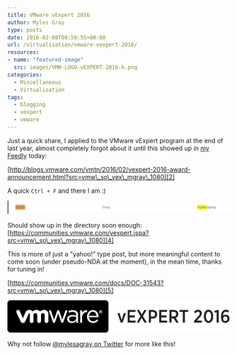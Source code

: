 ```yaml
---
title: VMware vExpert 2016
author: Myles Gray
type: posts
date: 2016-02-08T08:59:55+00:00
url: /virtualisation/vmware-vexpert-2016/
resources:
- name: "featured-image"
  src: images/VMW-LOGO-vEXPERT-2016-k.png
categories:
  - Miscellaneous
  - Virtualisation
tags:
  - blogging
  - vexpert
  - vmware
---
```


Just a quick share, I applied to the VMware vExpert program at the end of last year, almost completely forgot about it until this showed up in [my Feedly][1] today:

[http://blogs.vmware.com/vmtn/2016/02/vexpert-2016-award-announcement.html?src=vmw\_so\_vex\_mgray\_1080][2]

A quick `Ctrl + F` and there I am :)

![VMware vExpert 2016][3] 

Should show up in the directory soon enough: [https://communities.vmware.com/vexpert.jspa?src=vmw\_so\_vex\_mgray\_1080][4]

This is more of just a "yahoo!" type post, but more meaningful content to come soon (under pseudo-NDA at the moment), in the mean time, thanks for tuning in!

[https://communities.vmware.com/docs/DOC-31543?src=vmw\_so\_vex\_mgray\_1080][5]

![enter image description here][6] 

Why not follow [@mylesagray on Twitter][7] for more like this!

 [1]: https://feedly.com/mylesgray
 [2]: http://blogs.vmware.com/vmtn/2016/02/vexpert-2016-award-announcement.html?src=vmw_so_vex_mgray_1080
 [3]: images/Image-5.png
 [4]: https://communities.vmware.com/vexpert.jspa?src=vmw_so_vex_mgray_1080
 [5]: https://communities.vmware.com/docs/DOC-31543?src=vmw_so_vex_mgray_1080
 [6]: images/VMW-LOGO-vEXPERT-2016-k.png
 [7]: https://twitter.com/mylesagray